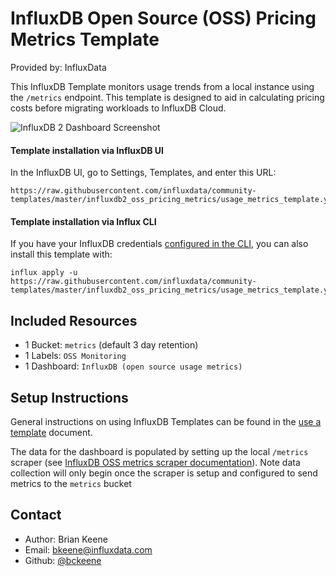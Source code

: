 # InfluxDB Open Source (OSS) Pricing Metrics Template

Provided by: InfluxData

This InfluxDB Template monitors usage trends from a local instance using the `/metrics` endpoint. This template is designed to aid in calculating pricing costs before migrating workloads to InfluxDB Cloud.

![InfluxDB 2 Dashboard Screenshot](influxdb2_oss_pricing_metrics_dashboard.png)

#### Template installation via InfluxDB UI
In the InfluxDB UI, go to Settings, Templates, and enter this URL: 
```
https://raw.githubusercontent.com/influxdata/community-templates/master/influxdb2_oss_pricing_metrics/usage_metrics_template.yml
```

#### Template installation via Influx CLI
If you have your InfluxDB credentials [configured in the CLI](https://v2.docs.influxdata.com/v2.0/reference/cli/influx/config/), you can also install this template with:

```
influx apply -u https://raw.githubusercontent.com/influxdata/community-templates/master/influxdb2_oss_pricing_metrics/usage_metrics_template.yml
```

## Included Resources

- 1 Bucket: `metrics` (default 3 day retention)
- 1 Labels: `OSS Monitoring`
- 1 Dashboard: `InfluxDB (open source usage metrics)`

## Setup Instructions

General instructions on using InfluxDB Templates can be found in the [use a template](../docs/use_a_template.md) document.

The data for the dashboard is populated by setting up the local `/metrics` scraper (see [InfluxDB OSS metrics scraper documentation](https://docs.influxdata.com/influxdb/v2.4/reference/internals/metrics/)). Note data collection will only begin once the scraper is setup and configured to send metrics to the `metrics` bucket

## Contact

- Author: Brian Keene
- Email: bkeene@influxdata.com
- Github: [@bckeene](https://github.com/bckeene)
